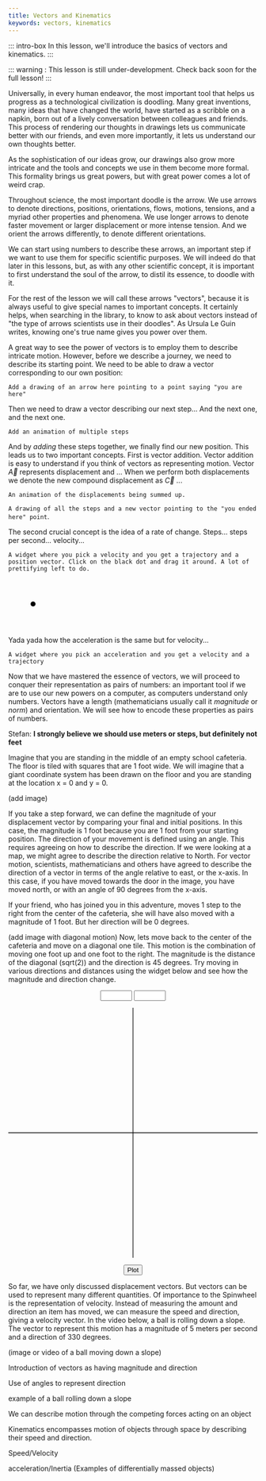 ```yaml
---
title: Vectors and Kinematics
keywords: vectors, kinematics
---
```



::: intro-box
In this lesson, we'll introduce the basics of vectors and kinematics.
:::

::: warning :
This lesson is still under-development. Check back soon for the full lesson!
:::


Universally, in every human endeavor,
the most important tool that helps us progress as a technological civilization is doodling.
Many great inventions, many ideas that have changed the world,
have started as a scribble on a napkin,
born out of a lively conversation between colleagues and friends.
This process of rendering our thoughts in drawings lets us communicate better with our friends,
and even more importantly, it lets us understand our own thoughts better.

As the sophistication of our ideas grow,
our drawings also grow more intricate
and the tools and concepts we use in them become more formal.
This formality brings us great powers,
but with great power comes a lot of weird crap.

Throughout science, the most important doodle is the arrow.
We use arrows to denote directions, positions, orientations, flows, motions, tensions, and a myriad other properties and phenomena.
We use longer arrows to denote faster movement or larger displacement or more intense tension.
And we orient the arrows differently, to denote different orientations.

We can start using numbers to describe these arrows,
an important step if we want to use them for specific scientific purposes.
We will indeed do that later in this lessons,
but, as with any other scientific concept,
it is important to first understand the soul of the arrow,
to distil its essence, to doodle with it.

For the rest of the lesson we will call these arrows "vectors",
because it is always useful to give special names to important concepts.
It certainly helps, when searching in the library,
to know to ask about vectors instead of "the type of arrows scientists use in their doodles".
As Ursula Le Guin writes, knowing one's true name gives you power over them.

A great way to see the power of vectors is to employ them to describe intricate motion.
However, before we describe a journey, we need to describe its starting point.
We need to be able to draw a vector corresponding to our own position:

`Add a drawing of an arrow here pointing to a point saying "you are here"`

Then we need to draw a vector describing our next step... And the next one, and the next one.

`Add an animation of multiple steps`

And by *adding* these steps together, we finally find our new position.
This leads us to two important concepts.
First is vector addition.
Vector addition is easy to understand if you think of vectors as representing motion.
Vector $\vec{A}$ represents displacement and ...
When we perform both displacements we denote the new compound displacement as $\vec{C}$ ...

`An animation of the displacements being summed up.`

`A drawing of all the steps and a new vector pointing to the "you ended here" point`.

The second crucial concept is the idea of a rate of change. Steps... steps per second... velocity...

`A widget where you pick a velocity and you get a trajectory and a position vector. Click on the black dot and drag it around. A lot of prettifying left to do.`

<style>
.vslider {
  width: 100px;
  height: 100px;
  position: relative;
}
.vhandle {
  display: block;
  width: 10px;
  height: 10px;
  border-radius: 50%;
  background-color: black;
  position: absolute;
  left: 45px;
  top: 45px;
}
</style>
<div id="v_to_path">
<div class="vslider"><span class="vhandle"></span></div>
<canvas class="trajectory" width=100 height=100></canvas>
</div>
<script>
const v_to_path = document.getElementById('v_to_path');
const v2p_vhandle = v_to_path.getElementsByClassName('vhandle')[0];
const v2p_ctx = v_to_path.getElementsByClassName('trajectory')[0].getContext('2d');

function dragElement(elmnt, ctx) {
  var pos1 = 0, pos2 = 0, pos3 = 0, pos4 = 0;
  elmnt.onmousedown = dragMouseDown;
  var ipos1 = 50, ipos2 = 50;
  var intervalhandler;
  
  ctx.strokeStyle='black';
  
  function drawStep() {
    ipos2 += 0.1*(elmnt.offsetTop-45);
    ipos1 += 0.1*(elmnt.offsetLeft-45);
    if (0<=ipos1 && ipos1<100 && 0<=ipos2 && ipos2<100) {
      ctx.lineTo(ipos1, ipos2);
    } else {
      ipos1 = (ipos1+100)%100;
      ipos2 = (ipos2+100)%100;
      ctx.moveTo(ipos1, ipos2);
    }
    ctx.stroke();
  }

  function dragMouseDown(e) {
    e = e || window.event;
    e.preventDefault();
    // get the mouse cursor position at startup:
    pos3 = e.clientX;
    pos4 = e.clientY;
    ctx.beginPath();
    ctx.moveTo(50,50);
    document.onmouseup = closeDragElement;
    document.onmousemove = elementDrag;
    intervalhandler = setInterval(drawStep, 100);
  }

  function elementDrag(e) {
    e = e || window.event;
    e.preventDefault();
    // calculate the new cursor position:
    pos1 = pos3 - e.clientX;
    pos2 = pos4 - e.clientY;
    pos3 = e.clientX;
    pos4 = e.clientY;
    // set the element's new position:
    elmnt.style.top = (elmnt.offsetTop - pos2) + "px";
    elmnt.style.left = (elmnt.offsetLeft - pos1) + "px";
  }

  function closeDragElement() {
    clearInterval(intervalhandler);
    elmnt.style.top = "45px";
    elmnt.style.left = "45px";
    document.onmouseup = null;
    document.onmousemove = null;
  }
}

dragElement(v2p_vhandle, v2p_ctx);
</script>

Yada yada how the acceleration is the same but for velocity...

`A widget where you pick an acceleration and you get a velocity and a trajectory`

Now that we have mastered the essence of vectors,
we will proceed to conquer their representation as pairs of numbers:
an important tool if we are to use our new powers on a computer,
as computers understand only numbers.
Vectors have a length (mathematicians usually call it *magnitude* or *norm*) and orientation.
We will see how to encode these properties as pairs of numbers. 

Stefan: **I strongly believe we should use meters or steps, but definitely not feet**

Imagine that you are standing in the middle of an empty school cafeteria. The floor is 
tiled with squares that are 1 foot wide. We will imagine that a giant coordinate system 
has been drawn on the floor and you are standing at the location x = 0 and y = 0.

(add image)

If you take a step forward, we can define the magnitude of your displacement
vector by comparing your final and initial positions. In this case, the magnitude is 1 foot
because you are 1 foot from your starting position.
The direction of your movement is defined using an angle. This requires agreeing on how
to describe the direction. If we were looking at a map, we might agree to describe the direction
relative to North. For vector motion, scientists, mathematicians and others have agreed to
describe the direction of a vector in terms of the angle relative to east, or the x-axis.
In this case, if you have moved towards the door in the image, you have moved north, or 
with an angle of 90 degrees from the x-axis.

If your friend, who has joined you in this adventure, moves 1 step to the right from the 
center of the cafeteria, she will have also moved with a magnitude of 1 foot. But her
direction will be 0 degrees.

(add image with diagonal motion)
Now, lets move back to the center of the cafeteria and move on a diagonal one tile. This
motion is the combination of moving one foot up and one foot to the right. The magnitude
is the distance of the diagonal (sqrt(2)) and the direction is 45 degrees. Try moving
in various directions and distances using the widget below and see how the magnitude and 
direction change.

<style>
#grid1d {
  text-align: center;
}
#grid1d #location {
  width: 10%;
  top:0.5rem;
}


#grid1d .vis {
  width: 40%;
  font-size: 2rem;
  height: 4rem;
  line-height: 4rem;
  border: solid 1px;
  border-color: black;
  display: block;
  margin: auto;
  text-shadow:
    -1px -1px 0 white,
    1px -1px 0  white,
    -1px 1px 0  white,
    1px 1px 0   white;
}

#move2d .spacer {

  width:5%;
}

</style>

<div id="grid1d">
<input type="number" min="-10" max="10"  id="xvalue">
<input type="number" min="-10" max="10"  id="yvalue">

<span class="spacer"></span>

<svg id="axis" width="800" height="800" viewBox="0 0 800 800">
<line x1="0" y1="400" x2="800" y2="400" style="stroke:rgb(1,1,1);stroke-width:2" />
<line x1="400" y1="0" x2="400" y2="800" style="stroke:rgb(1,1,1);stroke-width:2" />
</svg>
<span class="spacer"></span>

<button id="plotButton">Plot</button>

<script>

//extract desired elements
var xElement = document.getElementById("xvalue");
var yElement = document.getElementById("yvalue");

var entireDiv = document.getElementById("move2d");
var waveVis = document.querySelector("#move2d .vis");

// define event handler
function plotVector(){
	// extract desired info
    var x = xElement.value;
    var y = yElement.value;
  	console.log(x)
  
    
}

// decide what event handlers to use
plotButton.onclick = plotVector;


</script>
</div>


So far, we have only discussed displacement vectors. But vectors can be used to
represent many different quantities. Of importance to the Spinwheel is the representation
of velocity. Instead of measuring the amount and direction an item has moved, we can measure the speed
and direction, giving a velocity vector. In the video below, a ball is rolling down a slope.
The vector to represent this motion has a magnitude of 5 meters per second and a direction
of 330 degrees.

(image or video of a ball moving down a slope)

Introduction of vectors as having magnitude and direction

Use of angles to represent direction

example of a ball rolling down a slope

We can describe motion through the competing forces acting on an object

Kinematics encompasses motion of objects through space by describing their speed and direction. 

Speed/Velocity

acceleration/Inertia 
(Examples of differentially massed objects)
